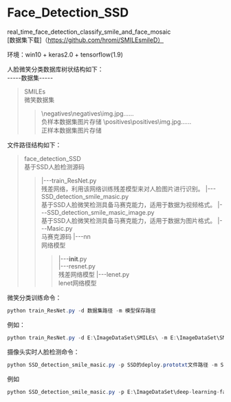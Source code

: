 # Face_Detection_SSD<br>
real_time_face_detection_classify_smile_and_face_mosaic<br>
[数据集下载]（https://github.com/hromi/SMILEsmileD）<br>

环境：win10 + keras2.0 + tensorflow(1.9)


人脸微笑分类数据库树状结构如下：<br>
-----数据集----- <br>
>SMILEs<br>     微笑数据集
>>\negatives\negatives\img.jpg......<br>     负样本数据集图片存储
>>\positives\positives\img.jpg......<br>     正样本数据集图片存储

文件路径结构如下：<br>
>face_detection_SSD<br>         基于SSD人脸检测源码
>>|---train_ResNet.py<br>       残差网络，利用该网络训练残差模型来对人脸图片进行识别。
>>|---SSD_detection_smile_masic.py<br>    基于SSD人脸微笑检测具备马赛克能力，适用于数据为视频格式。
>>|---SSD_detection_smile_masic_image.py<br> 基于SSD人脸微笑检测具备马赛克能力，适用于数据为图片格式。
>>|---Masic.py<br>   马赛克源码
>>|---nn<br>      网络模型
>>>|---__init__.py<br>
>>>|---resnet.py<br>   残差网络模型
>>>|---lenet.py<br>    lenet网络模型

微笑分类训练命令：<br>
```java
python train_ResNet.py -d 数据集路径 -m 模型保存路径   
```
例如：<br>
```java
python train_ResNet.py -d E:\ImageDataSet\SMILEs\ -m E:\ImageDataSet\SMILEs\resnet.hdf5 
```
摄像头实时人脸检测命令：<br>
```java
python SSD_detection_smile_masic.py -p SSD的deploy.prototxt文件路径 -m SSD模型路径 -cm 微笑分类器模型路径
```
例如<br>
```java
python SSD_detection_smile_masic.py -p E:\ImageDataSet\deep-learning-face-detection\deep-learning-face-detection\deploy.prototxt.txt -m E:\ImageDataSet\deep-learning-face-detection\deep-learning-face-detection\res10_300x300_ssd_iter_140000.caffemodel -cm E:\ImageDataSet\SMILEs\resnet.hdf5
```
